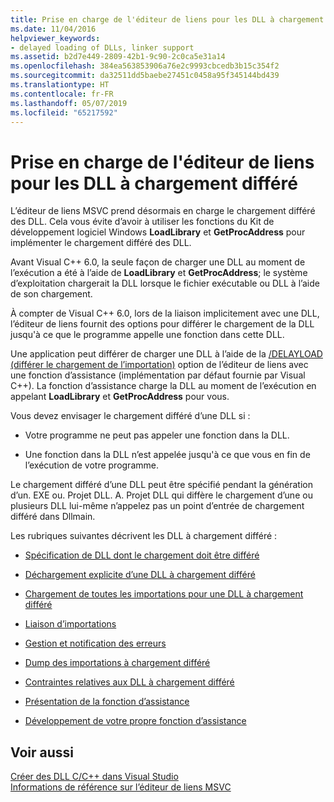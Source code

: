 ```yaml
---
title: Prise en charge de l'éditeur de liens pour les DLL à chargement différé
ms.date: 11/04/2016
helpviewer_keywords:
- delayed loading of DLLs, linker support
ms.assetid: b2d7e449-2809-42b1-9c90-2c0ca5e31a14
ms.openlocfilehash: 384ea563853906a76e2c9993cbcedb3b15c354f2
ms.sourcegitcommit: da32511dd5baebe27451c0458a95f345144bd439
ms.translationtype: HT
ms.contentlocale: fr-FR
ms.lasthandoff: 05/07/2019
ms.locfileid: "65217592"
---
```

# <a name="linker-support-for-delay-loaded-dlls"></a>Prise en charge de l'éditeur de liens pour les DLL à chargement différé

L’éditeur de liens MSVC prend désormais en charge le chargement différé des DLL. Cela vous évite d’avoir à utiliser les fonctions du Kit de développement logiciel Windows **LoadLibrary** et **GetProcAddress** pour implémenter le chargement différé des DLL.

Avant Visual C++ 6.0, la seule façon de charger une DLL au moment de l’exécution a été à l’aide de **LoadLibrary** et **GetProcAddress**; le système d’exploitation chargerait la DLL lorsque le fichier exécutable ou DLL à l’aide de son chargement.

À compter de Visual C++ 6.0, lors de la liaison implicitement avec une DLL, l’éditeur de liens fournit des options pour différer le chargement de la DLL jusqu'à ce que le programme appelle une fonction dans cette DLL.

Une application peut différer de charger une DLL à l’aide de la [/DELAYLOAD (différer le chargement de l’importation)](delayload-delay-load-import.md) option de l’éditeur de liens avec une fonction d’assistance (implémentation par défaut fournie par Visual C++). La fonction d’assistance charge la DLL au moment de l’exécution en appelant **LoadLibrary** et **GetProcAddress** pour vous.

Vous devez envisager le chargement différé d’une DLL si :

- Votre programme ne peut pas appeler une fonction dans la DLL.

- Une fonction dans la DLL n’est appelée jusqu'à ce que vous en fin de l’exécution de votre programme.

Le chargement différé d’une DLL peut être spécifié pendant la génération d’un. EXE ou. Projet DLL. A. Projet DLL qui diffère le chargement d’une ou plusieurs DLL lui-même n’appelez pas un point d’entrée de chargement différé dans Dllmain.

Les rubriques suivantes décrivent les DLL à chargement différé :

- [Spécification de DLL dont le chargement doit être différé](specifying-dlls-to-delay-load.md)

- [Déchargement explicite d’une DLL à chargement différé](explicitly-unloading-a-delay-loaded-dll.md)

- [Chargement de toutes les importations pour une DLL à chargement différé](loading-all-imports-for-a-delay-loaded-dll.md)

- [Liaison d’importations](binding-imports.md)

- [Gestion et notification des erreurs](error-handling-and-notification.md)

- [Dump des importations à chargement différé](dumping-delay-loaded-imports.md)

- [Contraintes relatives aux DLL à chargement différé](constraints-of-delay-loading-dlls.md)

- [Présentation de la fonction d’assistance](understanding-the-helper-function.md)

- [Développement de votre propre fonction d’assistance](developing-your-own-helper-function.md)

## <a name="see-also"></a>Voir aussi

[Créer des DLL C/C++ dans Visual Studio](../dlls-in-visual-cpp.md)<br/>
[Informations de référence sur l’éditeur de liens MSVC](linking.md)
